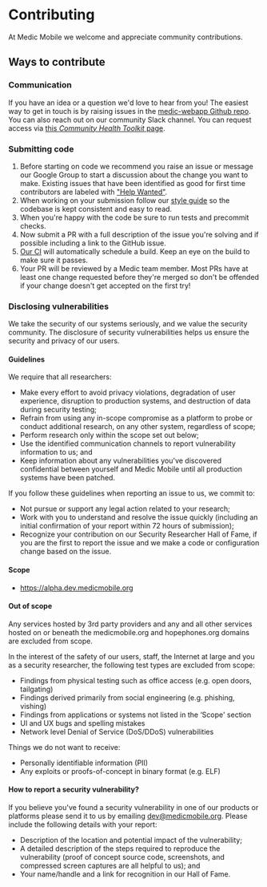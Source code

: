 # Contributing

At Medic Mobile we welcome and appreciate community contributions.

## Ways to contribute

### Communication

If you have an idea or a question we'd love to hear from you! The easiest way to get in touch is by raising issues in the [medic-webapp Github repo](https://github.com/medic/medic-webapp/issues). You can also reach out on our community Slack channel. You can request access via [this _Community Health Toolkit_ page](https://communityhealthtoolkit.org/slack).

### Submitting code

1. Before starting on code we recommend you raise an issue or message our Google Group to start a discussion about the change you want to make. Existing issues that have been identified as good for first time contributors are labeled with ["Help Wanted"](https://github.com/medic/medic-webapp/issues?q=is%3Aopen+is%3Aissue+label%3A%22Help+Wanted%22).
2. When working on your submission follow our [style guide](https://github.com/medic/medic-docs/blob/master/development/style-guide.md) so the codebase is kept consistent and easy to read.
3. When you're happy with the code be sure to run tests and precommit checks.
4. Now submit a PR with a full description of the issue you're solving and if possible including a link to the GitHub issue.
5. [Our CI](https://travis-ci.org/medic/) will automatically schedule a build. Keep an eye on the build to make sure it passes.
6. Your PR will be reviewed by a Medic team member. Most PRs have at least one change requested before they're merged so don't be offended if your change doesn't get accepted on the first try!

### Disclosing vulnerabilities

We take the security of our systems seriously, and we value the security community. The disclosure of security vulnerabilities helps us ensure the security and privacy of our users.

#### Guidelines

We require that all researchers:

- Make every effort to avoid privacy violations, degradation of user experience, disruption to production systems, and destruction of data during security testing;
- Refrain from using any in-scope compromise as a platform to probe or conduct additional research, on any other system, regardless of scope;
- Perform research only within the scope set out below;
- Use the identified communication channels to report vulnerability information to us; and
- Keep information about any vulnerabilities you've discovered confidential between yourself and Medic Mobile until all production systems have been patched.

If you follow these guidelines when reporting an issue to us, we commit to:

- Not pursue or support any legal action related to your research;
- Work with you to understand and resolve the issue quickly (including an initial confirmation of your report within 72 hours of submission); 
- Recognize your contribution on our Security Researcher Hall of Fame, if you are the first to report the issue and we make a code or configuration change based on the issue.

#### Scope

- https://alpha.dev.medicmobile.org

#### Out of scope

Any services hosted by 3rd party providers and any and all other services hosted on or beneath the medicmobile.org and hopephones.org domains are excluded from scope.

In the interest of the safety of our users, staff, the Internet at large and you as a security researcher, the following test types are excluded from scope:

- Findings from physical testing such as office access (e.g. open doors, tailgating)
- Findings derived primarily from social engineering (e.g. phishing, vishing)
- Findings from applications or systems not listed in the ‘Scope' section
- UI and UX bugs and spelling mistakes
- Network level Denial of Service (DoS/DDoS) vulnerabilities

Things we do not want to receive:

- Personally identifiable information (PII)
- Any exploits or proofs-of-concept in binary format (e.g. ELF)

#### How to report a security vulnerability?

If you believe you've found a security vulnerability in one of our products or platforms please send it to us by emailing dev@medicmobile.org. Please include the following details with your report:

- Description of the location and potential impact of the vulnerability;
- A detailed description of the steps required to reproduce the vulnerability (proof of concept source code, screenshots, and compressed screen captures are all helpful to us); and
- Your name/handle and a link for recognition in our Hall of Fame.
